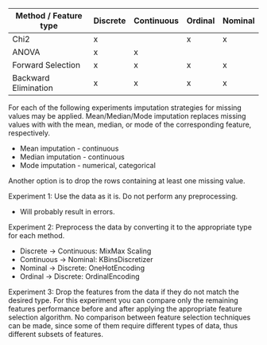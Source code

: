 | Method / Feature type | Discrete | Continuous | Ordinal | Nominal |
| --------------------- | -------- | ---------- | ------- | ------- |
| Chi2                  | x        |            | x       | x       |
| ANOVA                 | x        | x          |         |         |
| Forward Selection     | x        | x          | x       | x       |
| Backward Elimination  | x        | x          | x       | x       |

For each of the following experiments imputation strategies for missing values may be applied. Mean/Median/Mode
imputation replaces missing values with with the mean, median, or mode of the corresponding feature, respectively.

-   Mean imputation - continuous
-   Median imputation - continuous
-   Mode imputation - numerical, categorical

Another option is to drop the rows containing at least one missing value.

Experiment 1: Use the data as it is. Do not perform any preprocessing.

-   Will probably result in errors.

Experiment 2: Preprocess the data by converting it to the appropriate type for each method.

-   Discrete -> Continuous: MixMax Scaling
-   Continuous -> Nominal: KBinsDiscretizer
-   Nominal -> Discrete: OneHotEncoding
-   Ordinal -> Discrete: OrdinalEncoding

Experiment 3: Drop the features from the data if they do not match the desired type. For this experiment you can
compare only the remaining features performance before and after applying the appropriate feature selection
algorithm. No comparison between feature selection techniques can be made, since some of them require different types
of data, thus different subsets of features.

